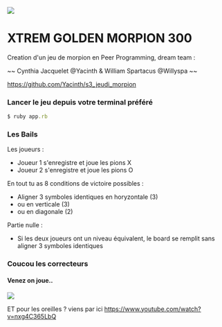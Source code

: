![](https://media0.giphy.com/media/2zeji2UedvZzvIZ45N/giphy.gif?cid=3640f6095c4a8a4d6b6958366767066f)
# XTREM GOLDEN MORPION 300 #

Creation d'un jeu de morpion en Peer Programming, dream team :

~~ Cynthia Jacquelet @Yacinth & William Spartacus @Willyspa ~~

https://github.com/Yacinth/s3_jeudi_morpion

### Lancer le jeu depuis votre terminal préféré ###

```ruby
$ ruby app.rb
```
### Les Bails ###
Les joueurs :
* Joueur 1 s'enregistre et joue les pions X
* Joueur 2 s'enregistre et joue les pions O

En tout tu as 8 conditions de victoire possibles :
* Aligner 3 symboles identiques en horyzontale (3)
* ou en verticale (3)
* ou en diagonale (2)

Partie nulle :
* Si les deux joueurs ont un niveau équivalent, le board se remplit sans aligner 3 symboles identiques

### Coucou les correcteurs
#### Venez on joue.. 
![](https://media3.giphy.com/media/8b29QJQgVwUW4/giphy.gif?cid=3640f6095c4a78c836306a714de5dd85)


ET pour les oreilles ? viens par ici https://www.youtube.com/watch?v=nxg4C365LbQ
